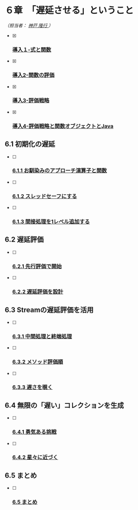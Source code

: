 # ６章　「遅延させる」ということ

*（担当者： [神戸 隆行 ](https://github.com/TakayukiKando) ）*

- [x] ### [導入１-式と関数](./6.0.1.式と関数.md)
- [x] ### [導入2-関数の評価](./6.0.2.関数の評価.md)
- [x] ### [導入3-評価戦略](./6.0.3.評価戦略.md)
- [x] ### [導入4-評価戦略と関数オブジェクトとJava](./6.0.4.評価戦略と関数オブジェクトとJava.md)

## 6.1 初期化の遅延

- [ ] ### [6.1.1 お馴染みのアプローチ演算子と関数](./6.1.1.お馴染みのアプローチ.md)
- [ ] ### [6.1.2 スレッドセーフにする](./6.1.2.スレッドセーフにする.md)
- [ ] ### [6.1.3 間接処理を1レベル追加する](./6.1.3.間接処理を1レベル追加する.md)

## 6.2 遅延評価

- [ ] ### [6.2.1 先行評価で開始](./6.2.1.先行評価で開始.md)
- [ ] ### [6.2.2 遅延評価を設計](./6.2.2.遅延評価を設計.md)

## 6.3 Streamの遅延評価を活用

- [ ] ### [6.3.1 中間処理と終端処理](./6.3.1.中間処理と終端処理.md)
- [ ] ### [6.3.2 メソッド評価順](./6.3.2.メソッド評価順.md)
- [ ] ### [6.3.3 遅さを覗く](./6.3.3.遅さを覗く.md)

## 6.4 無限の「遅い」コレクションを生成

- [ ] ### [6.4.1 勇気ある挑戦](./6.4.1.勇気ある挑戦.md)
- [ ] ### [6.4.2 星々に近づく](./6.4.2.星々に近づく.md)

## 6.5 まとめ

- [ ] ### [6.5 まとめ](./6.5.0.まとめ.md)

